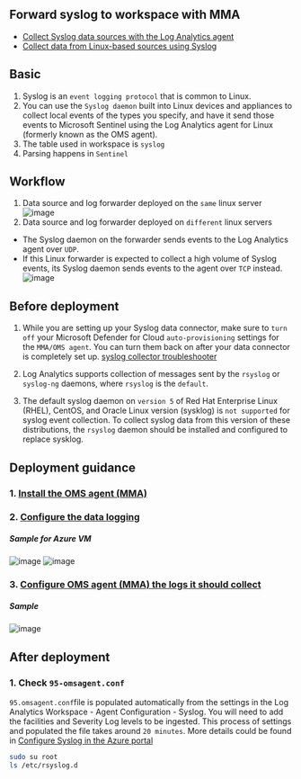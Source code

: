 ## Forward syslog to workspace with MMA
* [Collect Syslog data sources with the Log Analytics agent](https://learn.microsoft.com/en-us/azure/azure-monitor/agents/data-sources-syslog)
* [Collect data from Linux-based sources using Syslog](https://learn.microsoft.com/en-us/azure/sentinel/connect-syslog)

## Basic
1. Syslog is an `event logging protocol` that is common to Linux. 
2. You can use the `Syslog daemon` built into Linux devices and appliances to collect local events of the types you specify, and have it send those events to Microsoft Sentinel using the Log Analytics agent for Linux (formerly known as the OMS agent).
3. The table used in workspace is `syslog`
4. Parsing happens in `Sentinel`

## Workflow
1. Data source and log forwarder deployed on the `same` linux server
![image](https://user-images.githubusercontent.com/96930989/213683832-2bb83320-9f2f-44de-a850-f71cb1e9a12c.png)
2. Data source and log forwarder deployed on `different` linux servers
* The Syslog daemon on the forwarder sends events to the Log Analytics agent over `UDP`. 
* If this Linux forwarder is expected to collect a high volume of Syslog events, its Syslog daemon sends events to the agent over `TCP` instead.
![image](https://user-images.githubusercontent.com/96930989/213684013-2cb9aff0-a224-4c54-9d58-b74fd1ec8aa5.png)


## Before deployment
1. While you are setting up your Syslog data connector, make sure to `turn off` your Microsoft Defender for Cloud `auto-provisioning` settings for the `MMA/OMS agent`.
You can turn them back on after your data connector is completely set up. [syslog collector troubleshooter](https://learn.microsoft.com/en-us/azure/sentinel/troubleshooting-cef-syslog?tabs=syslog#verify-your-data-connector-prerequisites)

2. Log Analytics supports collection of messages sent by the `rsyslog` or `syslog-ng` daemons, where `rsyslog` is the `default`. 
3. The default syslog daemon on `version 5` of Red Hat Enterprise Linux (RHEL), CentOS, and Oracle Linux version (sysklog) is `not supported` for syslog event collection. To collect syslog data from this version of these distributions, the `rsyslog` daemon should be installed and configured to replace sysklog.


## Deployment guidance
### 1. [Install the OMS agent (MMA)](https://learn.microsoft.com/en-us/azure/sentinel/connect-syslog#configure-your-linux-machine-or-appliance)
### 2. [Configure the data logging](https://learn.microsoft.com/en-us/azure/sentinel/connect-syslog#configure-your-devices-logging-settings)
##### Sample for Azure VM
![image](https://user-images.githubusercontent.com/96930989/213717017-90f34728-2cea-492c-b932-2f72fc1c73bb.png)
![image](https://user-images.githubusercontent.com/96930989/213717622-3fc93fa6-f518-4c72-be41-fdff85917501.png)

### 3. [Configure OMS agent (MMA) the logs it should collect](https://learn.microsoft.com/en-us/azure/sentinel/connect-syslog#configure-the-log-analytics-agent)
##### Sample
![image](https://user-images.githubusercontent.com/96930989/213688626-da79b9ec-0eba-42e5-a7d5-447915484fa9.png)


## After deployment
### 1. Check `95-omsagent.conf`
`95.omsagent.conf`file is populated automatically from the settings in the Log Analytics Workspace - Agent Configuration - Syslog. 
You will need to add the facilities and Severity Log levels to be ingested. This process of settings and populated the file takes around `20 minutes`.
More details could be found in [Configure Syslog in the Azure portal](https://learn.microsoft.com/en-us/azure/azure-monitor/agents/data-sources-syslog#configure-syslog-in-the-azure-portal)
```sh
sudo su root
ls /etc/rsyslog.d
```

